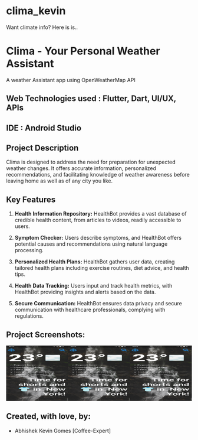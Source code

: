 # clima_kevin

Want climate info? Here is is..

# Clima - Your Personal Weather Assistant
A weather Assistant app using OpenWeatherMap API
## Web Technologies used : Flutter, Dart, UI/UX, APIs
## IDE : Android Studio

## Project Description
Clima is designed to address the need for preparation for unexpected weather changes. It  offers accurate information, personalized recommendations, and facilitating knowledge of weather awareness before leaving home as well as of any city you like.

## Key Features

1. **Health Information Repository:** HealthBot provides a vast database of credible health content, from articles to videos, readily accessible to users.

2. **Symptom Checker:** Users describe symptoms, and HealthBot offers potential causes and recommendations using natural language processing.

3. **Personalized Health Plans:** HealthBot gathers user data, creating tailored health plans including exercise routines, diet advice, and health tips.

4. **Health Data Tracking:** Users input and track health metrics, with HealthBot providing insights and alerts based on the data.

5. **Secure Communication:** HealthBot ensures data privacy and secure communication with healthcare professionals, complying with regulations.


## Project Screenshots:

<div style="display: flex;">
        <img src="https://github.com/Coffee-Expert/clima/blob/master/SCREENSHOTS/Screenshot_1.png" alt="Image 1" width="200" height="150">
        <img src=" https://github.com/Coffee-Expert/clima/blob/master/SCREENSHOTS/Screenshot_1.png" alt="Image 2" width="200" height="150">
        <img src=" https://github.com/Coffee-Expert/clima/blob/master/SCREENSHOTS/Screenshot_1.png" alt="Image 3" width="200" height="150">
    </div>


 
## Created, with love, by:
<ul>
  <li>  Abhishek Kevin Gomes  [Coffee-Expert]  </li> 
</ul>


<!--- Previous image link-- https://github.com/Coffee-Expert/Health-bot-FRT/assets/137613929/e6d622c8-fb30-450b-9761-4a5cd68b005b -->



